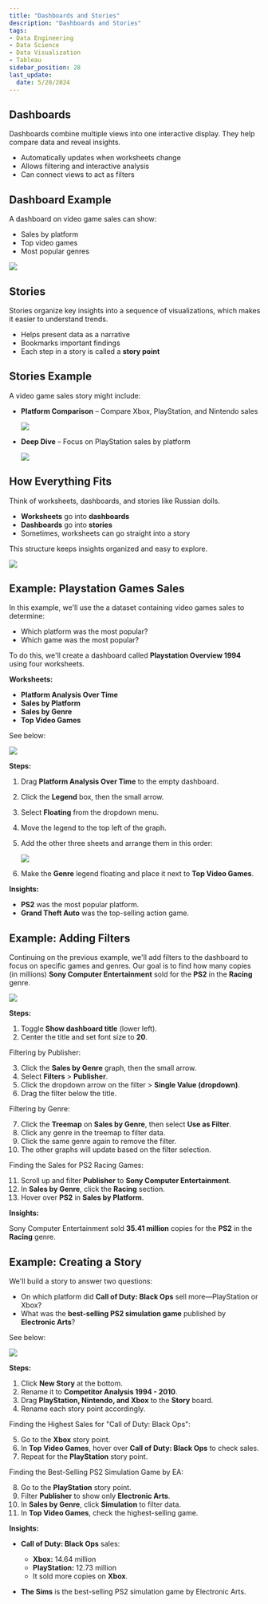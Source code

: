 ```yaml
---
title: "Dashboards and Stories"
description: "Dashboards and Stories"
tags: 
- Data Engineering
- Data Science
- Data Visualization
- Tableau
sidebar_position: 28
last_update:
  date: 5/20/2024
---
```



## Dashboards  

Dashboards combine multiple views into one interactive display. They help compare data and reveal insights.  

- Automatically updates when worksheets change  
- Allows filtering and interactive analysis  
- Can connect views to act as filters  

## Dashboard Example  

A dashboard on video game sales can show:  

- Sales by platform  
- Top video games  
- Most popular genres  

<div class="img-center"> 

![](/img/docs/Screenshot-2025-03-10-003023.png)

</div>


## Stories  

Stories organize key insights into a sequence of visualizations, which makes it easier to understand trends.  

- Helps present data as a narrative  
- Bookmarks important findings  
- Each step in a story is called a **story point**  

## Stories Example  

A video game sales story might include:  

- **Platform Comparison** – Compare Xbox, PlayStation, and Nintendo sales  

    ![](/img/docs/Screenshot-2025-03-10-003129.png)

- **Deep Dive** – Focus on PlayStation sales by platform   

    ![](/img/docs/Screenshot-2025-03-10-003210.png)

## How Everything Fits  

Think of worksheets, dashboards, and stories like Russian dolls.  

- **Worksheets** go into **dashboards**  
- **Dashboards** go into **stories**  
- Sometimes, worksheets can go straight into a story  

This structure keeps insights organized and easy to explore.

<div class="img-center"> 

![](/img/docs/Screenshot-2025-03-10-003256.png)

</div>

## Example: Playstation Games Sales 

In this example, we'll use the a dataset containing video games sales to determine:

- Which platform was the most popular?
- Which game was the most popular?

To do this, we'll create a dashboard called **Playstation Overview 1994** using four worksheets.  

**Worksheets:**  

- **Platform Analysis Over Time**  
- **Sales by Platform**  
- **Sales by Genre**  
- **Top Video Games**  

See below:

<div class="img-center"> 

![](/gif/docs/snowflake-create-query-sampleee-29.gif)

</div>


**Steps:**  

1. Drag **Platform Analysis Over Time** to the empty dashboard.  
2. Click the **Legend** box, then the small arrow.  
3. Select **Floating** from the dropdown menu.  
4. Move the legend to the top left of the graph.  
5. Add the other three sheets and arrange them in this order:  

   ![](/img/docs/Screenshot-2025-03-10-005001.png)  

6. Make the **Genre** legend floating and place it next to **Top Video Games**.  


**Insights:**  

- **PS2** was the most popular platform.  
- **Grand Theft Auto** was the top-selling action game.

## Example: Adding Filters

Continuing on the previous example, we'll add filters to the dashboard to focus on specific games and genres. Our goal is to find how many copies (in millions) **Sony Computer Entertainment** sold for the **PS2** in the **Racing** genre.  

<div class="img-center"> 

![](/gif/docs/snowflake-create-query-sampleee-30.gif)

</div>

**Steps:**  

1. Toggle **Show dashboard title** (lower left).  
2. Center the title and set font size to **20**.  

Filtering by Publisher:

3. Click the **Sales by Genre** graph, then the small arrow.  
4. Select **Filters** > **Publisher**.  
5. Click the dropdown arrow on the filter > **Single Value (dropdown)**.  
6. Drag the filter below the title.  

Filtering by Genre:

7. Click the **Treemap** on **Sales by Genre**, then select **Use as Filter**.  
8. Click any genre in the treemap to filter data.  
9. Click the same genre again to remove the filter.  
10. The other graphs will update based on the filter selection.  

Finding the Sales for PS2 Racing Games:

11. Scroll up and filter **Publisher** to **Sony Computer Entertainment**.  
12. In **Sales by Genre**, click the **Racing** section.  
13. Hover over **PS2** in **Sales by Platform**.  


**Insights:**  

Sony Computer Entertainment sold **35.41 million** copies for the **PS2** in the **Racing** genre.


## Example: Creating a Story 

We'll build a story to answer two questions:  

- On which platform did **Call of Duty: Black Ops** sell more—PlayStation or Xbox?  
- What was the **best-selling PS2 simulation game** published by **Electronic Arts**?  

See below:

<div class="img-center"> 

![](/gif/docs/snowflake-create-query-sampleee-31.gif)

</div>


**Steps:**  

1. Click **New Story** at the bottom.  
2. Rename it to **Competitor Analysis 1994 - 2010**.  
3. Drag **PlayStation, Nintendo, and Xbox** to the **Story** board.  
4. Rename each story point accordingly.  

Finding the Highest Sales for "Call of Duty: Black Ops":

5. Go to the **Xbox** story point.  
6. In **Top Video Games**, hover over **Call of Duty: Black Ops** to check sales.  
7. Repeat for the **PlayStation** story point.  

Finding the Best-Selling PS2 Simulation Game by EA:

8. Go to the **PlayStation** story point.  
9. Filter **Publisher** to show only **Electronic Arts**.  
10. In **Sales by Genre**, click **Simulation** to filter data.  
11. In **Top Video Games**, check the highest-selling game.  

**Insights:**  

- **Call of Duty: Black Ops** sales:  
  - **Xbox:** 14.64 million  
  - **PlayStation:** 12.73 million  
  - It sold more copies on **Xbox**.  

- **The Sims** is the best-selling PS2 simulation game by Electronic Arts.